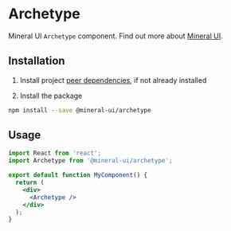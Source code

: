 # Archetype

Mineral UI `Archetype` component. Find out more about [Mineral UI](https://github.com/mineral-ui/mineral-ui).


## Installation

1. Install project [peer dependencies](../../docs/peer-dependencies.md), if not already installed

2. Install the package

  ```sh
  npm install --save @mineral-ui/archetype
  ```


## Usage

```jsx
import React from 'react';
import Archetype from '@mineral-ui/archetype';

export default function MyComponent() {
  return (
    <div>
      <Archetype />
    </div>
  );
}
```
